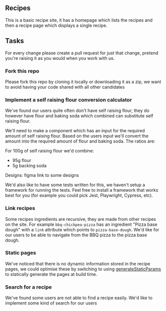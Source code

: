 ## Recipes

This is a basic recipe site, it has a homepage which lists the recipes and then a recipe page which displays a single recipe.

## Tasks

For every change please create a pull request for just that change, pretend you're raising it as you would when you work with us.

### Fork this repo

Please fork this repo by cloning it locally or downloading it as a zip, we want to avoid having your code shared with all other candidates

### Implement a self raising flour conversion calculator

We've found our users quite often don't have self raising flour, they do however have flour and baking soda which combined can substitute self raising flour.

We'll need to make a component which has an input for the required amount of self raising flour. Based on the users input we'll convert the amount into the required amount of flour and baking soda. The ratios are:

For 100g of self raising flour we'd combine:

- 95g flour
- 5g backing soda

Designs:
figma link to some designs

We'd also like to have some tests written for this, we haven't setup a framework for running the tests. Feel free to install a framework that works best for you (for example you could pick Jest, Playwright, Cypress, etc).

### Link recipes

Some recipes ingredients are recursive, they are made from other recipes on the site. For example `bbq-chickpea-pizza` has an ingredient "Pizza base dough" with a `link` attribute which points to `pizza-base-dough`. We'd like for our users to be able to navigate from the BBQ pizza to the pizza base dough.

### Static pages

We've noticed that there is no dynamic information stored in the recipe pages, we could optimise these by switching to using [generateStaticParams](https://nextjs.org/docs/app/api-reference/functions/generate-static-params) to statically generate the pages at build time.

### Search for a recipe

We've found some users are not able to find a recipe easily. We'd like to implement some kind of search for our users
